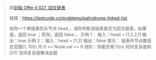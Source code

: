 > 同[剑指 Offer II 027. 回文链表](https://leetcode.cn/problems/aMhZSa/)
>
> 链接：https://leetcode.cn/problems/palindrome-linked-list
>
> 给你一个单链表的头节点 head ，请你判断该链表是否为回文链表。如果是，返回 true ；否则，返回 false 。
> 示例 1：
> 输入：head = [1,2,2,1]
> 输出：true
> 示例 2：
> 输入：head = [1,2]
> 输出：false
> 提示：
> 链表中节点数目在范围[1, 105] 内
> 0 <= Node.val <= 9
> 进阶：你能否用 O(n) 时间复杂度和 O(1) 空间复杂度解决此题

```cpp

```

